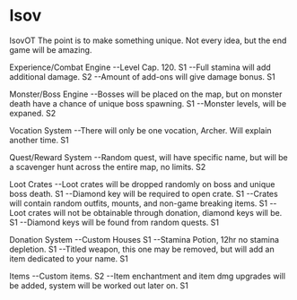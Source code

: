 # Isov
IsovOT
The point is to make something unique. Not every idea, but the end game will be amazing.

Experience/Combat Engine
--Level Cap. 120. S1
--Full stamina will add additional damage. S2
--Amount of add-ons will give damage bonus. S1

Monster/Boss Engine
--Bosses will be placed on the map, but on monster death have a chance of unique boss spawning. S1
--Monster levels, will be expaned. S2

Vocation System
--There will only be one vocation, Archer. Will explain another time. S1

Quest/Reward System
--Random quest, will have specific name, but will be a scavenger hunt across the entire map, no limits. S2

Loot Crates
--Loot crates will be dropped randomly on boss and unique boss death. S1
--Diamond key will be required to open crate. S1
--Crates will contain random outfits, mounts, and non-game breaking items. S1
--Loot crates will not be obtainable through donation, diamond keys will be. S1
--Diamond keys will be found from random quests. S1

Donation System
--Custom Houses S1
--Stamina Potion, 12hr no stamina depletion. S1
--Titled weapon, this one may be removed, but will add an item dedicated to your name. S1

Items
--Custom items. S2
--Item enchantment and item dmg upgrades will be added, system will be worked out later on. S1
